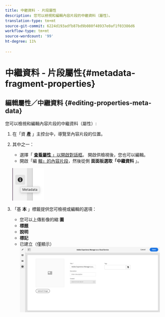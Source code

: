 ```yaml
---
title: 中繼資料 - 片段屬性
description: 您可以檢視和編輯內容片段的中繼資料（屬性）。
translation-type: tm+mt
source-git-commit: 6224d193adfb87bd9b080f48937e0af1f03386d6
workflow-type: tm+mt
source-wordcount: '99'
ht-degree: 11%

---
```



# 中繼資料 - 片段屬性{#metadata-fragment-properties}

## 編輯屬性／中繼資料 {#editing-properties-meta-data}

您可以檢視和編輯內容片段的中繼資料（屬性）:

1. 在「資 **產** 」主控台中，導覽至內容片段的位置。
2. 其中之一：

   * 選擇「 [**查看屬性** 」以開啟對話框](/help/assets/manage-digital-assets.md#editing-properties)。 開啟供檢視後，您也可以編輯。
   * 開啟「編 [輯」的內容片段](/help/assets/content-fragments/content-fragments-managing.md#opening-the-fragment-editor)，然後從側 **面面板選取「中繼資料** 」。

   ![中繼資料](assets/cfm-metadata-01.png)

3. 「基 **本** 」標籤提供您可檢視或編輯的選項：

   * 您可以上傳影像的縮 **圖**
   * **標題**
   * **說明**
   * **標記**
   * 已建立（僅顯示）
   ![中繼資料](assets/cfm-metadata-02.png)
